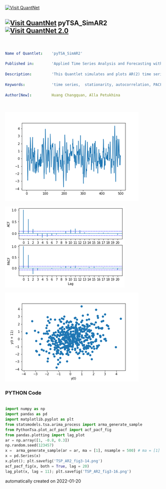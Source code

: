 [<img src="https://github.com/QuantLet/Styleguide-and-FAQ/blob/master/pictures/banner.png" width="888" alt="Visit QuantNet">](http://quantlet.de/)

## [<img src="https://github.com/QuantLet/Styleguide-and-FAQ/blob/master/pictures/qloqo.png" alt="Visit QuantNet">](http://quantlet.de/) **pyTSA_SimAR2** [<img src="https://github.com/QuantLet/Styleguide-and-FAQ/blob/master/pictures/QN2.png" width="60" alt="Visit QuantNet 2.0">](http://quantlet.de/)

```yaml


Name of Quantlet:    'pyTSA_SimAR2'

Published in:        'Applied Time Series Analysis and Forecasting with Python'

Description:         'This Quantlet simulates and plots AR(2) time series and its ACF and PACF.'

Keywords:            'time series,  stationarity, autocorrelation, PACF, ACF, simulation, stochastic process, ARMA'

Author[New]:         Huang Changquan, Alla Petukhina




```

![Picture1](pyTSA_AR2_fig3-14.png)

![Picture2](pyTSA_AR2_fig3-15.png)

![Picture3](pyTSA_AR2_fig3-16.png)

### PYTHON Code
```python

import numpy as np
import pandas as pd
import matplotlib.pyplot as plt
from statsmodels.tsa.arima_process import arma_generate_sample
from PythonTsa.plot_acf_pacf import acf_pacf_fig
from pandas.plotting import lag_plot
ar = np.array([1, -0.8, 0.3])
np.random.seed(123457)
x =  arma_generate_sample(ar = ar, ma = [1], nsample = 500) # ma = [1] means no ma part in the model
x = pd.Series(x)
x.plot(); plt.savefig('TSP_AR2_fig3-14.png')
acf_pacf_fig(x, both = True, lag = 20)
lag_plot(x, lag = 11); plt.savefig('TSP_AR2_fig3-16.png')
```

automatically created on 2022-01-20